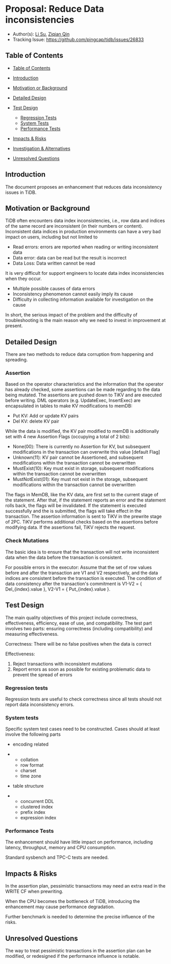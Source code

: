 # Proposal: Reduce Data inconsistencies

- Author(s): [Li Su](http://github.com/lysu), [Ziqian Qin](http://github.com/ekexium)
- Tracking Issue: https://github.com/pingcap/tidb/issues/26833

## Table of Contents

- [Table of Contents](#table-of-contents)

- [Introduction](#introduction)
- [Motivation or Background](#motivation-or-background)
- [Detailed Design](#detailed-design)

- [Test Design](#test-design)

  - [Regression Tests](#regression-tests)
  - [System Tests](#system-tests)
  - [Performance Tests](#performance-tests)

- [Impacts & Risks](#impacts--risks)

- [Investigation & Alternatives](#investigation--alternatives)

- [Unresolved Questions](#unresolved-questions)

## Introduction

The document proposes an enhancement that reduces data inconsistency issues in TiDB.

## Motivation or Background

TiDB often encounters data index inconsistencies, i.e., row data and indices of the same record are inconsistent (in their numbers or content). Inconsistent data indices in production environments can have a very bad impact on users, including but not limited to

- Read errors: errors are reported when reading or writing inconsistent data
- Data error: data can be read but the result is incorrect
- Data Loss: Data written cannot be read

It is very difficult for support engineers to locate data index inconsistencies when they occur.

- Multiple possible causes of data errors
- Inconsistency phenomenon cannot easily imply its cause
- Difficulty in collecting information available for investigation on the cause

In short, the serious impact of the problem and the difficulty of troubleshooting is the main reason why we need to invest in improvement at present.

## Detailed Design

There are two methods to reduce data corruption from happening and spreading.

### Assertion

Based on the operator characteristics and the information that the operator has already checked, some assertions can be made regarding to the data being mutated. The assertions are pushed down to TiKV and are executed before writing. DML operators (e.g. UpdateExec, InsertExec) are encapsulated in tables to make KV modifications to memDB:

- Put KV: Add or update KV pairs
- Del KV: delete KV pair

While the data is modified, the KV pair modified to memDB is additionally set with 4 new Assertion Flags (occupying a total of 2 bits):

- None(00): There is currently no Assertion for KV, but subsequent modifications in the transaction can overwrite this value [default Flag]
- Unknown(11): KV pair cannot be Assertioned, and subsequent modifications within the transaction cannot be overwritten
- MustExist(10): Key must exist in storage, subsequent modifications within the transaction cannot be overwritten
- MustNotExist(01): Key must not exist in the storage, subsequent modifications within the transaction cannot be overwritten

The flags in MemDB, like the KV data, are first set to the current stage of the statement. After that, if the statement reports an error and the statement rolls back, the flags will be invalidated. If the statement is executed successfully and the is submitted, the flags will take effect in the transaction. The assertion information is sent to TiKV in the prewrite stage of 2PC. TiKV performs additional checks based on the assertions before modifying data. If the assertions fail, TiKV rejects the request.

### Check Mutations

The basic idea is to ensure that the transaction will not write inconsistent data when the data before the transaction is consistent.

For possible errors in the executor: Assume that the set of row values before and after the transaction are V1 and V2 respectively, and the data indices are consistent before the transaction is executed. The condition of data consistency after the transaction's commitment is V1-V2 = { Del_{index}.value }, V2-V1 = { Put_{index}.value }. 

## Test Design

The main quality objectives of this project include correctness, effectiveness, efficiency, ease of use, and compatibility. The test part involves two parts: ensuring correctness (including compatibility) and measuring effectiveness. 

Correctness: There will be no false positives when the data is correct 

Effectiveness: 

1. Reject transactions with inconsistent mutations 
2. Report errors as soon as possible for existing problematic data to prevent the spread of errors 

### Regression tests

Regression tests are useful to check correctness since all tests should not report data inconsistency errors.

### System tests

Specific system test cases need to be constructed. Cases should at least involve the following parts

- encoding related

- - collation
  - row format
  - charset
  - time zone

- table structure

- - concurrent DDL
  - clustered index
  - prefix index
  - expression index

### Performance Tests

The enhancement should have little impact on performance, including latency, throughput, memory and CPU consumption.

Standard sysbench and TPC-C tests are needed. 

## Impacts & Risks

In the assertion plan, pessimistic transactions may need an extra read in the WRITE CF when prewriting. 

When the CPU becomes the bottleneck of TiDB, introducing the enhancement may cause performance degradation.

Further benchmark is needed to determine the precise influence of the risks.

## Unresolved Questions

The way to treat pessimistic transactions in the assertion plan can be modified, or redesigned if the performance influence is notable.
